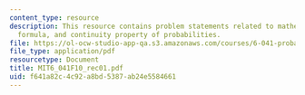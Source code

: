 ```yaml
---
content_type: resource
description: This resource contains problem statements related to mathematical derivation
  formula, and continuity property of probabilities.
file: https://ol-ocw-studio-app-qa.s3.amazonaws.com/courses/6-041-probabilistic-systems-analysis-and-applied-probability-fall-2010/f641a82c4c92a8bd5387ab24e5584661_MIT6_041F10_rec01.pdf
file_type: application/pdf
resourcetype: Document
title: MIT6_041F10_rec01.pdf
uid: f641a82c-4c92-a8bd-5387-ab24e5584661
---
```

